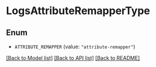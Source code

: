 # LogsAttributeRemapperType

## Enum

- `ATTRIBUTE_REMAPPER` (value: `"attribute-remapper"`)

[[Back to Model list]](../README.md#documentation-for-models) [[Back to API list]](../README.md#documentation-for-api-endpoints) [[Back to README]](../README.md)
